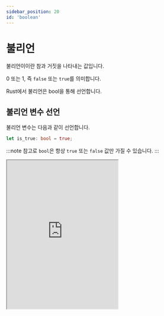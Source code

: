 ```yaml
---
sidebar_position: 20
id: 'boolean'
---
```


# 불리언

불리언이이란 참과 거짓을 나타내는 값입니다.

0 또는 1, 즉 `false` 또는 `true`를 의미합니다.

Rust에서 불리언은 bool을 통해 선언합니다.

## 불리언 변수 선언

불리언 변수는 다음과 같이 선언합니다.

```rust
let is_true: bool = true;
```

:::note
참고로 `bool`은 항상 `true` 또는 `false` 값만 가질 수 있습니다.
:::

<iframe
  title="Rust Playground"
  src="https://play.rust-lang.org/?version=stable&mode=debug&edition=2022&code=fn%20main()%20%7B%0D%0A%20%20%20%20let%20boolean_value%3A%20bool%20%3D%20true%3B%0D%0A%20%20%20%20%0D%0A%20%20%20%20println!(%22%7B%7D%22%2C%20boolean_value)%3B%0D%0A%7D"
  height="400"
/>

## ! 느낀표

`!` 느낀표를 사용하면 불리언 값의 반대를 얻을 수 있습니다.

`!true`는 `false`를 반환하고, `!false`는 `true`를 반환합니다.

`!!true`는 `true`이고 `!!false`는 `false`입니다.

## assert!(), assert_eq!(), assert_ne!()

`assert!()`는 불리언 값이 참이어야 하는 경우에만 실행되고, 거짓이면 에러를 발생시킵니다.

예: `assert!(true);`는 정상적으로 코드가 실행되지만 `assert!(false)`는 에러가 발생합니다.

`assert_eq!()`은 어떤 두 값이 같으면 실행되고, 같지 않으면 에러가 발생합니다.

`assert_ne!()`는 반대로 어떤 두 값이 같지 않으면 실행되고, 같으면 에러가 발생합니다 (ne는 not equal).

:::info
이렇게 `!()`로 끝나는 메서드를 Rust에서는 매크로라고 부릅니다.

이는 나중에 더 자세히 알아보겠습니다.
:::

<iframe
  title="Rust Playground"
  src="https://play.rust-lang.org/?version=stable&mode=debug&edition=2021&code=fn%20main()%20%7B%0D%0A%20%20%20%20let%20boolean_value%3A%20bool%20%3D%20true%3B%0D%0A%20%20%20%20%0D%0A%20%20%20%20println!(%22%7B%7D%22%2C%20!boolean_value)%3B%20%2F%2F%20false%0D%0A%20%20%20%20println!(%22%7B%7D%22%2C%20!!boolean_value)%3B%20%2F%2F%20true%0D%0A%20%20%20%20println!(%22%7B%7D%22%2C%20!!!boolean_value)%3B%20%2F%2F%20false%0D%0A%7D"
  height="400"
/>
